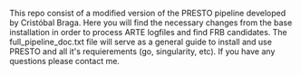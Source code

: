This repo consist of a modified version of the PRESTO pipeline developed by Cristóbal Braga. Here you will find the necessary changes from the base installation in order to process ARTE logfiles and find FRB candidates. The full_pipeline_doc.txt file will serve as a general guide to install and use PRESTO and all it's requierements (go, singularity, etc).
If you have any questions please contact me.
